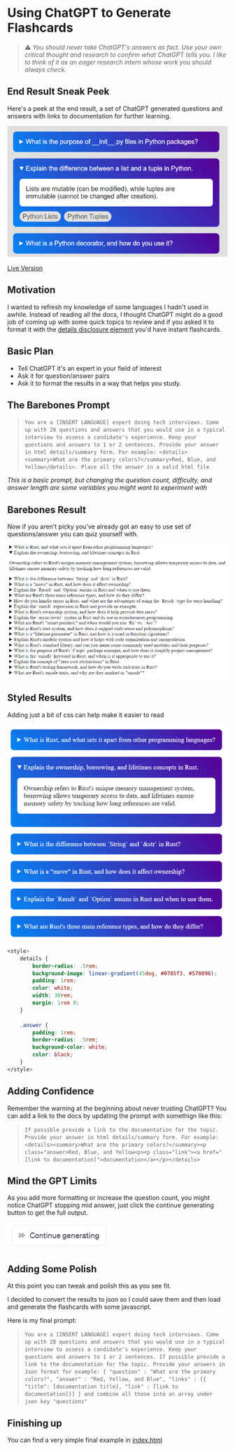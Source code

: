 # Using ChatGPT to Generate Flashcards

> :warning: _You should never take ChatGPT's answers as fact. Use your own critical thought and research to confirm what ChatGPT tells you. I like to think of it as an eager research intern whose work you should always check._

## End Result Sneak Peek

Here's a peek at the end result, a set of ChatGPT generated questions and answers with links to documentation for further learning.

![Final Result Image](./imgs/final.png)

[Live Version](https://skylera.github.io/chatgpt-flashcard-generator/)

## Motivation

I wanted to refresh my knowledge of some languages I hadn't used in awhile. Instead of reading all the docs, I thought ChatGPT might do a good job of coming up with some quick topics to review and if you asked it to format it with the [details disclosure element](https://developer.mozilla.org/en-US/docs/Web/HTML/Element/details) you'd have instant flashcards.

## Basic Plan

- Tell ChatGPT it's an expert in your field of interest
- Ask it for question/answer pairs
- Ask it to format the results in a way that helps you study.

## The Barebones Prompt

> `You are a [INSERT LANGUAGE] expert doing tech interviews. Come up with 20 questions and answers that you would use in a typical interview to assess a candidate's experience. Keep your questions and answers to 1 or 2 sentences. Provide your answer in html details/summary form. For example: <details><summary>What are the primary colors?</summary>Red, Blue, and Yellow</details>. Place all the answer in a valid html file`

_This is a basic prompt, but changing the question count, difficulty, and answer length are some variables you might want to experiment with_

## Barebones Result

Now if you aren't picky you've already got an easy to use set of questions/answer you can quiz yourself with.

![Unstyled results](./imgs/plain.png)

## Styled Results

Adding just a bit of css can help make it easier to read

![Styled results](./imgs/styled.png)

```css
<style>
    details {
        border-radius: .5rem;
        background-image: linear-gradient(45deg, #0785f3, #570096);
        padding: 1rem;
        color: white;
        width: 30rem;
        margin: 1rem 0;
    }

    .answer {
        padding: 1rem;
        border-radius: .5rem;
        background-color: white;
        color: black;
    }
</style>
```

## Adding Confidence

Remember the warning at the beginning about never trusting ChatGPT? You can add a link to the docs by updating the prompt with somethign like this:

> `If possible provide a link to the documentation for the topic. Provide your answer in html details/summary form. For example: <details><summary>What are the primary colors?</summary><p class="answer>Red, Blue, and Yellow<p><p class="link"><a href="[link to documentation]">documentation</a></p></details>`

## Mind the GPT Limits

As you add more formatting or increase the question count, you might notice ChatGPT stopping mid answer, just click the continue generating button to get the full output.

![Alt text](./imgs/continue.png)

## Adding Some Polish

At this point you can tweak and polish this as you see fit.

I decided to convert the results to json so I could save them and then load and generate the flashcards with some javascript.

Here is my final prompt:

> `You are a [INSERT LANGUAGE] expert doing tech interviews. Come up with 20 questions and answers that you would use in a typical interview to assess a candidate's experience. Keep your questions and answers to 1 or 2 sentences. If possible provide a link to the documentation for the topic. Provide your answers in Json format for example: { "question" : "What are the primary colors?", "answer" : "Red, Yellow, and Blue", "links" : [{ "title": [documentation title], "link" : [link to documentation]}] } and combine all those into an array under json key "questions"`

## Finishing up

You can find a very simple final example in [index.html](index.html)
